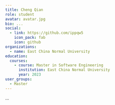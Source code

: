 ```yaml
---
title: Cheng Qian
role: student
avatar: avatar.jpg
bio: ...
social:
  - link: https://github.com/ippqw5
    icon_pack: fab
    icon: github
organizations:
  - name: East China Normal University
education:
  courses:
    - course: Master in Software Engineering
      institution: East China Normal University
      year: 2023
user_groups:
  - Master
---
```

...

